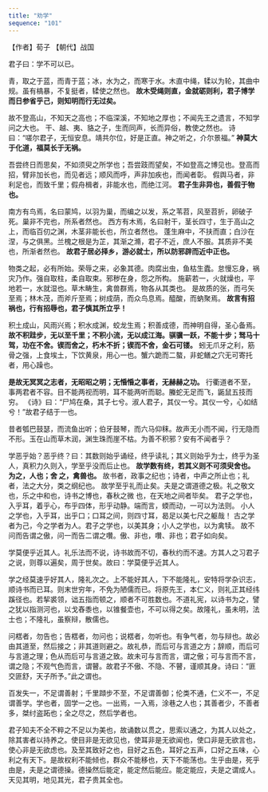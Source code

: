 ```yaml
---
title: "劝学"
sequence: "101"
---
```


【作者】荀子 【朝代】战国

君子曰：学不可以已。

青，取之于蓝，而青于蓝；冰，水为之，而寒于水。木直中绳，𫐓以为轮，其曲中规。虽有槁暴，不复挺者，𫐓使之然也。
**故木受绳则直，金就砺则利，君子博学而日参省乎己，则知明而行无过矣。**

故不登高山，不知天之高也；不临深溪，不知地之厚也；不闻先王之遗言，不知学问之大也。
干、越、夷、貉之子，生而同声，长而异俗，教使之然也。
诗曰：“嗟尔君子，无恒安息。靖共尔位，好是正直。神之听之，介尔景福。”
**神莫大于化道，福莫长于无祸。**

吾尝终日而思矣，不如须臾之所学也；吾尝跂而望矣，不如登高之博见也。登高而招，臂非加长也，而见者远；顺风而呼，声非加疾也，而闻者彰。
假舆马者，非利足也，而致千里；假舟楫者，非能水也，而绝江河。
**君子生非异也，善假于物也。**

南方有鸟焉，名曰蒙鸠，以羽为巢，而编之以发，系之苇苕，风至苕折，卵破子死。巢非不完也，所系者然也。
西方有木焉，名曰射干，茎长四寸，生于高山之上，而临百仞之渊，木茎非能长也，所立者然也。
蓬生麻中，不扶而直；白沙在涅，与之俱黑。兰槐之根是为芷，其渐之滫，君子不近，庶人不服。其质非不美也，所渐者然也。
**故君子居必择乡，游必就士，所以防邪辟而近中正也。**

物类之起，必有所始。荣辱之来，必象其德。肉腐出虫，鱼枯生蠹。怠慢忘身，祸灾乃作。强自取柱，柔自取束。邪秽在身，怨之所构。
施薪若一，火就燥也，平地若一，水就湿也。草木畴生，禽兽群焉，物各从其类也。
是故质的张，而弓矢至焉；林木茂，而斧斤至焉；树成荫，而众鸟息焉。醯酸，而蚋聚焉。
**故言有招祸也，行有招辱也，君子慎其所立乎！**

积土成山，风雨兴焉；积水成渊，蛟龙生焉；积善成德，而神明自得，圣心备焉。
**故不积跬步，无以至千里；不积小流，无以成江海。骐骥一跃，不能十步；驽马十驾，功在不舍。锲而舍之，朽木不折；锲而不舍，金石可镂。**
蚓无爪牙之利，筋骨之强，上食埃土，下饮黄泉，用心一也。蟹六跪而二螯，非蛇鳝之穴无可寄托者，用心躁也。

**是故无冥冥之志者，无昭昭之明；无惛惛之事者，无赫赫之功。**
行衢道者不至，事两君者不容。目不能两视而明，耳不能两听而聪。螣蛇无足而飞，鼫鼠五技而穷。
《诗》曰：“尸鸠在桑，其子七兮。淑人君子，其仪一兮。其仪一兮，心如结兮！”故君子结于一也。

昔者瓠巴鼓瑟，而流鱼出听；伯牙鼓琴，而六马仰秣。故声无小而不闻，行无隐而不形。玉在山而草木润，渊生珠而崖不枯。为善不积邪？安有不闻者乎？

学恶乎始？恶乎终？曰：其数则始乎诵经，终乎读礼；其义则始乎为士，终乎为圣人，真积力久则入，学至乎没而后止也。
**故学数有终，若其义则不可须臾舍也。为之，人也；舍 之，禽兽也。**
故书者，政事之纪也；诗者，中声之所止也；礼者，法之大分，类之纲纪也。
故学至乎礼而止矣。夫是之谓道德之极。礼之敬文也，乐之中和也，诗书之博也，春秋之微 也，在天地之间者毕矣。
君子之学也，入乎耳，着乎心，布乎四体，形乎动静。端而言，蝡而动，一可以为法则。
小人之学也，入乎耳，出乎口；口耳之间，则四寸耳，曷足以美七尺之躯哉！
古之学者为己，今之学者为人。君子之学也，以美其身；小人之学也，以为禽犊。
故不问而告谓之傲，问一而告二谓之囋。傲、非也，囋、非也；君子如向矣。

学莫便乎近其人。礼乐法而不说，诗书故而不切，春秋约而不速。方其人之习君子之说，则尊以遍矣，周于世矣。故曰：学莫便乎近其人。

学之经莫速乎好其人，隆礼次之。上不能好其人，下不能隆礼，安特将学杂识志，顺诗书而已耳。则末世穷年，不免为陋儒而已。将原先王，本仁义，则礼正其经纬蹊径也。若挈裘领，诎五指而顿之，顺者不可胜数也。不道礼宪，以诗书为之，譬之犹以指测河也，以戈舂黍也，以锥餐壶也，不可以得之矣。故隆礼，虽未明，法士也；不隆礼，虽察辩，散儒也。

问楛者，勿告也；告楛者，勿问也；说楛者，勿听也。有争气者，勿与辩也。故必由其道至，然后接之；非其道则避之。故礼恭，而后可与言道之方；辞顺，而后可与言道之理；色从而后可与言道之致。故未可与言而言，谓之傲；可与言而不言，谓之隐；不观气色而言，谓瞽。故君子不傲、不隐、不瞽，谨顺其身。诗曰：“匪交匪舒，天子所予。”此之谓也。

百发失一，不足谓善射；千里蹞步不至，不足谓善御；伦类不通，仁义不一，不足谓善学。学也者，固学一之也。一出焉，一入焉，涂巷之人也；其善者少，不善者多，桀纣盗跖也；全之尽之，然后学者也。

君子知夫不全不粹之不足以为美也，故诵数以贯之，思索以通之，为其人以处之，除其害者以持养之。使目非是无欲见也，使耳非是无欲闻也，使口非是无欲言也，使心非是无欲虑也。及至其致好之也，目好之五色，耳好之五声，口好之五味，心利之有天下。是故权利不能倾也，群众不能移也，天下不能荡也。生乎由是，死乎由是，夫是之谓德操。德操然后能定，能定然后能应。能定能应，夫是之谓成人。天见其明，地见其光，君子贵其全也。
